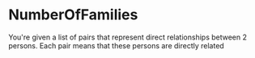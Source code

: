 # NumberOfFamilies
You're given a list of pairs that represent direct relationships between 2 persons. Each pair means that these persons are directly related
